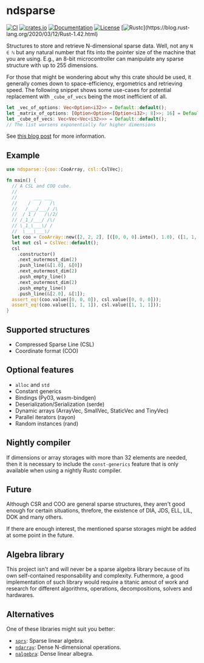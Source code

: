 # ndsparse 

[![CI](https://github.com/c410-f3r/ndsparse/workflows/CI/badge.svg)](https://github.com/c410-f3r/ndsparse/actions?query=workflow%3ACI)
[![crates.io](https://img.shields.io/crates/v/ndsparse.svg)](https://crates.io/crates/ndsparse)
[![Documentation](https://docs.rs/ndsparse/badge.svg)](https://docs.rs/ndsparse)
[![License](https://img.shields.io/badge/license-APACHE2-blue.svg)](./LICENSE)
[![Rustc](https://img.shields.io/badge/rustc-1.42-lightgray")](https://blog.rust-lang.org/2020/03/12/Rust-1.42.html)

Structures to store and retrieve N-dimensional sparse data. Well, not any `N ∈ ℕ` but any natural number that fits into the pointer size of the machine that you are using. E.g., an 8-bit microcontroller can manipulate any sparse structure with up to 255 dimensions.

For those that might be wondering about why this crate should be used, it generally comes down to space-efficiency, ergometrics and retrieving speed. The following snippet shows some use-cases for potential replacement with `_cube_of_vecs` being the most inefficient of all.

```rust
let _vec_of_options: Vec<Option<i32>> = Default::default();
let _matrix_of_options: [Option<Option<[Option<i32>; 8]>>; 16] = Default::default();
let _cube_of_vecs: Vec<Vec<Vec<i32>>> = Default::default();
// The list worsens exponentially for higher dimensions
```

See [this blog post](https://c410-f3r.github.io/posts/sparse-multidimensional-structures-written-in-rust/) for more information.

## Example

```rust
use ndsparse::{coo::CooArray, csl::CslVec};

fn main() {
  // A CSL and COO cube.
  //
  //      ___ ___
  //    /   /   /\
  //   /___/___/ /\
  //  / 1 /   /\/2/
  // /_1_/___/ /\/
  // \_1_\___\/ /
  //  \___\___\/
  let coo = CooArray::new([2, 2, 2], [([0, 0, 0].into(), 1.0), ([1, 1, 1].into(), 2.0)]);
  let mut csl = CslVec::default();
  csl
    .constructor()
    .next_outermost_dim(2)
    .push_line(&[1.0], &[0])
    .next_outermost_dim(2)
    .push_empty_line()
    .next_outermost_dim(2)
    .push_empty_line()
    .push_line(&[2.0], &[1]);
  assert_eq!(coo.value([0, 0, 0]), csl.value([0, 0, 0]));
  assert_eq!(coo.value([1, 1, 1]), csl.value([1, 1, 1]));
}
```

## Supported structures

- Compressed Sparse Line (CSL)
- Coordinate format (COO)

## Optional features

- `alloc` and `std`
- Constant generics
- Bindings (Py03, wasm-bindgen)
- Deserialization/Serialization (serde)
- Dynamic arrays (ArrayVec, SmallVec, StaticVec and TinyVec)
- Parallel iterators (rayon)
- Random instances (rand)

## Nightly compiler

If dimensions or array storages with more than 32 elements are needed, then it is necessary to include the `const-generics` feature that is only available when using a nightly Rustc compiler.

## Future

Although CSR and COO are general sparse structures, they aren't good enough for certain situations, threfore, the existence of DIA, JDS, ELL, LIL, DOK and many others.

If there are enough interest, the mentioned sparse storages might be added at some point in the future.

## Algebra library

This project isn't and will never be a sparse algebra library because of its own self-contained responsability and complexity. Futhermore, a good implementation of such library would require a titanic amout of work and research for different algorithms, operations, decompositions, solvers and hardwares.

## Alternatives

One of these libraries might suit you better:

* [`sprs`][sprs]: Sparse linear algebra.
* [`ndarray`][ndarray]: Dense N-dimensional operations.
* [`nalgebra`][nalgebra]: Dense linear albegra.

[nalgebra]: https://github.com/rustsim/nalgebra
[ndarray]: https://github.com/rust-ndarray/ndarray
[sprs]: https://github.com/vbarrielle/sprs